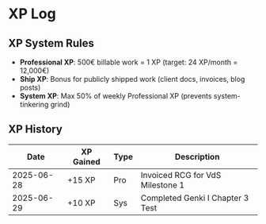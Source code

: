 # XP Log

## XP System Rules
- **Professional XP**: 500€ billable work = 1 XP (target: 24 XP/month = 12,000€)
- **Ship XP**: Bonus for publicly shipped work (client docs, invoices, blog posts)
- **System XP**: Max 50% of weekly Professional XP (prevents system-tinkering grind)

## XP History
| Date       | XP Gained | Type | Description                      |
| ---------- | --------- | ---- | -------------------------------- |
| 2025-06-28 | +15 XP    | Pro  | Invoiced RCG for VdS Milestone 1 |
| 2025-06-29 | +10 XP    | Sys  | Completed Genki I Chapter 3 Test |
